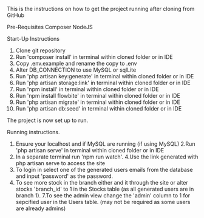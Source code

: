 This is the instructions on how to get the project running after cloning from GitHub

Pre-Requisites
Composer
NodeJS

Start-Up Instructions
1. Clone git repository
2. Run 'composer install' in terminal within cloned folder or in IDE
3. Copy .env.example and rename the copy to .env
4. Alter DB_CONNECTION to use MySQL or sqlLite
5. Run 'php artisan key:generate' in terminal within cloned folder or in IDE
6. Run 'php artisan storage:link' in terminal within cloned folder or in IDE
7. Run 'npm install' in terminal within cloned folder or in IDE
8. Run 'npm install flowbite' in terminal within cloned folder or in IDE
9. Run 'php artisan migrate' in terminal within cloned folder or in IDE
10. Run 'php artisan db:seed' in terminal within cloned folder or in IDE

The project is now set up to run.

Running instructions.
1. Ensure your localhost and if MySQL are running (if using MySQL)
2.Run 'php artisan serve' in terminal within cloned folder or in IDE
3. In a separate terminal run 'npm run watch'.
4.Use the link generated with php artisan serve to access the site
5. To login in select one of the generated users emails from the database and input 'password' as the password.
6. To see more stock in the branch either and it through the site or alter stocks 'branch_id' to 1 in the Stocks table (as all generated users are in branch 1).
7.To see the admin view change the 'admin' column to 1 for sepcified user in the Users table. (may not be required as some users are already admins)



